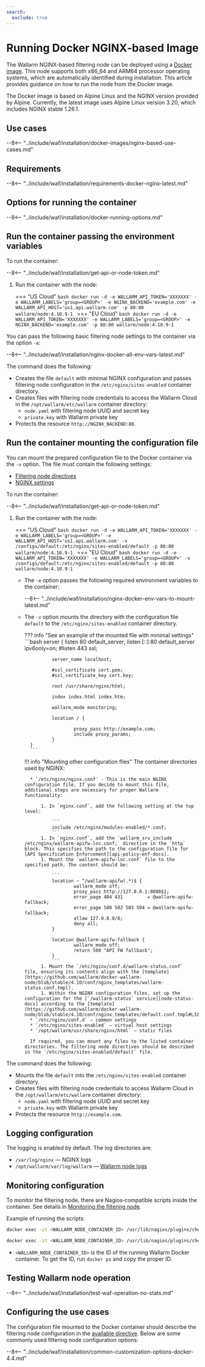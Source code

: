 ```yaml
---
search:
  exclude: true
---
```


[doc-wallarm-mode]:           ../../../../admin-en/configure-parameters-en.md#wallarm_mode
[doc-config-params]:          ../../../../admin-en/configure-parameters-en.md
[doc-monitoring]:             ../../../../admin-en/monitoring/intro.md
[waf-mode-instr]:                   ../../../../admin-en/configure-wallarm-mode.md
[logging-instr]:                    ../../../../admin-en/configure-logging.md
[proxy-balancer-instr]:             ../../../../admin-en/using-proxy-or-balancer-en.md
[process-time-limit-instr]:         ../../../../admin-en/configure-parameters-en.md#wallarm_process_time_limit
[allocating-memory-guide]:          ../../../../admin-en/configuration-guides/allocate-resources-for-node.md
[nginx-waf-directives]:             ../../../../admin-en/configure-parameters-en.md
[mount-config-instr]:               #run-the-container-mounting-the-configuration-file
[graylist-docs]:                    ../../../../user-guides/ip-lists/overview.md
[filtration-modes-docs]:            ../../../../admin-en/configure-wallarm-mode.md
[application-configuration]:        ../../../../user-guides/settings/applications.md
[ptrav-attack-docs]:                ../../../../attacks-vulns-list.md#path-traversal
[attacks-in-ui-image]:              ../../../../images/admin-guides/test-attacks-quickstart.png
[versioning-policy]:                ../../../../updating-migrating/versioning-policy.md#version-list
[node-status-docs]:                 ../../../../admin-en/configure-statistics-service.md
[node-token]:                       ../../../../quickstart.md#deploy-the-wallarm-filtering-node
[api-token]:                        ../../../../user-guides/settings/api-tokens.md
[wallarm-token-types]:              ../../../../user-guides/nodes/nodes.md#api-and-node-tokens-for-node-creation
[platform]:                         ../../../supported-deployment-options.md
[nginx-directives-docs]:            ../../../../admin-en/configure-parameters-en.md
[aws-ecs-docs]:                     ../../../cloud-platforms/aws/docker-container.md
[gcp-gce-docs]:                     ../../../cloud-platforms/gcp/docker-container.md
[azure-container-docs]:             ../../../cloud-platforms/azure/docker-container.md
[alibaba-ecs-docs]:                 ../../../cloud-platforms/alibaba-cloud/docker-container.md
[ip-lists-docs]:                    ../../../../user-guides/ip-lists/overview.md
[api-policy-enf-docs]:              ../../../../api-specification-enforcement/overview.md

# Running Docker NGINX‑based Image

The Wallarm NGINX-based filtering node can be deployed using a [Docker image](https://hub.docker.com/r/wallarm/node). This node supports both x86_64 and ARM64 processor operating systems, which are automatically identified during installation. This article provides guidance on how to run the node from the Docker image.

The Docker image is based on Alpine Linux and the NGINX version provided by Alpine. Currently, the latest image uses Alpine Linux version 3.20, which includes NGINX stable 1.26.1.

## Use cases

--8<-- "../include/waf/installation/docker-images/nginx-based-use-cases.md"

## Requirements

--8<-- "../include/waf/installation/requirements-docker-nginx-latest.md"

## Options for running the container

--8<-- "../include/waf/installation/docker-running-options.md"

## Run the container passing the environment variables

To run the container:

--8<-- "../include/waf/installation/get-api-or-node-token.md"

1. Run the container with the node:

    === "US Cloud"
        ```bash
        docker run -d -e WALLARM_API_TOKEN='XXXXXXX' -e WALLARM_LABELS='group=<GROUP>' -e NGINX_BACKEND='example.com' -e WALLARM_API_HOST='us1.api.wallarm.com' -p 80:80 wallarm/node:4.10.9-1
        ```
    === "EU Cloud"
        ```bash
        docker run -d -e WALLARM_API_TOKEN='XXXXXXX' -e WALLARM_LABELS='group=<GROUP>' -e NGINX_BACKEND='example.com' -p 80:80 wallarm/node:4.10.9-1
        ```

You can pass the following basic filtering node settings to the container via the option `-e`:

--8<-- "../include/waf/installation/nginx-docker-all-env-vars-latest.md"

The command does the following:

* Creates the file `default` with minimal NGINX configuration and passes filtering node configuration in the `/etc/nginx/sites-enabled` container directory.
* Creates files with filtering node credentials to access the Wallarm Cloud in the `/opt/wallarm/etc/wallarm` container directory:
    * `node.yaml` with filtering node UUID and secret key
    * `private.key` with Wallarm private key
* Protects the resource `http://NGINX_BACKEND:80`.

## Run the container mounting the configuration file

You can mount the prepared configuration file to the Docker container via the `-v` option. The file must contain the following settings:

* [Filtering node directives][nginx-directives-docs]
* [NGINX settings](https://nginx.org/en/docs/beginners_guide.html)

To run the container:

--8<-- "../include/waf/installation/get-api-or-node-token.md"

1. Run the container with the node:

    === "US Cloud"
        ```bash
        docker run -d -e WALLARM_API_TOKEN='XXXXXXX' -e WALLARM_LABELS='group=<GROUP>' -e WALLARM_API_HOST='us1.api.wallarm.com' -v /configs/default:/etc/nginx/sites-enabled/default -p 80:80 wallarm/node:4.10.9-1
        ```
    === "EU Cloud"
        ```bash
        docker run -d -e WALLARM_API_TOKEN='XXXXXXX' -e WALLARM_LABELS='group=<GROUP>' -v /configs/default:/etc/nginx/sites-enabled/default -p 80:80 wallarm/node:4.10.9-1
        ```

    * The `-e` option passes the following required environment variables to the container:

        --8<-- "../include/waf/installation/nginx-docker-env-vars-to-mount-latest.md"
    
    * The `-v` option mounts the directory with the configuration file `default` to the `/etc/nginx/sites-enabled` container directory.

        ??? info "See an example of the mounted file with minimal settings"
            ```bash
            server {
                    listen 80 default_server;
                    listen [::]:80 default_server ipv6only=on;
                    #listen 443 ssl;

                    server_name localhost;

                    #ssl_certificate cert.pem;
                    #ssl_certificate_key cert.key;

                    root /usr/share/nginx/html;

                    index index.html index.htm;

                    wallarm_mode monitoring;

                    location / {
                            
                            proxy_pass http://example.com;
                            include proxy_params;
                    }
            }
            ```

        !!! info "Mounting other configuration files"
            The container directories used by NGINX:

            * `/etc/nginx/nginx.conf` - This is the main NGINX configuration file. If you decide to mount this file, additional steps are necessary for proper Wallarm functionality:

                1. In `nginx.conf`, add the following setting at the top level:

                    ```
                    include /etc/nginx/modules-enabled/*.conf;
                    ```
                1. In `nginx.conf`, add the `wallarm_srv_include /etc/nginx/wallarm-apifw-loc.conf;` directive in the `http` block. This specifies the path to the configuration file for [API Specification Enforcement][api-policy-enf-docs].
                1. Mount the `wallarm-apifw-loc.conf` file to the specified path. The content should be:

                    ```
                    location ~ ^/wallarm-apifw(.*)$ {
                            wallarm_mode off;
                            proxy_pass http://127.0.0.1:8088$1;
                            error_page 404 431         = @wallarm-apifw-fallback;
                            error_page 500 502 503 504 = @wallarm-apifw-fallback;
                            allow 127.0.0.0/8;
                            deny all;
                    }

                    location @wallarm-apifw-fallback {
                            wallarm_mode off;
                            return 500 "API FW fallback";
                    }
                    ```
                1. Mount the `/etc/nginx/conf.d/wallarm-status.conf` file, ensuring its contents align with the [template](https://github.com/wallarm/docker-wallarm-node/blob/stable/4.10/conf/nginx_templates/wallarm-status.conf.tmpl).
                1. Within the NGINX configuration files, set up the configuration for the [`/wallarm-status` service][node-status-docs] according to the [template](https://github.com/wallarm/docker-wallarm-node/blob/stable/4.10/conf/nginx_templates/default.conf.tmpl#L32).
            * `/etc/nginx/conf.d` — common settings
            * `/etc/nginx/sites-enabled` — virtual host settings
            * `/opt/wallarm/usr/share/nginx/html` — static files

            If required, you can mount any files to the listed container directories. The filtering node directives should be described in the `/etc/nginx/sites-enabled/default` file.

The command does the following:

* Mounts the file `default` into the `/etc/nginx/sites-enabled` container directory.
* Creates files with filtering node credentials to access Wallarm Cloud in the `/opt/wallarm/etc/wallarm` container directory:
    * `node.yaml` with filtering node UUID and secret key
    * `private.key` with Wallarm private key
* Protects the resource `http://example.com`.

## Logging configuration

The logging is enabled by default. The log directories are:

* `/var/log/nginx` — NGINX logs
* `/opt/wallarm/var/log/wallarm` — [Wallarm node logs][logging-instr]

## Monitoring configuration

To monitor the filtering node, there are Nagios‑compatible scripts inside the container. See details in [Monitoring the filtering node][doc-monitoring].

Example of running the scripts:

``` bash
docker exec -it <WALLARM_NODE_CONTAINER_ID> /usr/lib/nagios/plugins/check_wallarm_tarantool_timeframe -w 1800 -c 900
```

``` bash
docker exec -it <WALLARM_NODE_CONTAINER_ID> /usr/lib/nagios/plugins/check_wallarm_export_delay -w 120 -c 300
```

* `<WALLARM_NODE_CONTAINER_ID>` is the ID of the running Wallarm Docker container. To get the ID, run `docker ps` and copy the proper ID.

## Testing Wallarm node operation

--8<-- "../include/waf/installation/test-waf-operation-no-stats.md"

## Configuring the use cases

The configuration file mounted to the Docker container should describe the filtering node configuration in the [available directive][nginx-directives-docs]. Below are some commonly used filtering node configuration options:

--8<-- "../include/waf/installation/common-customization-options-docker-4.4.md"
